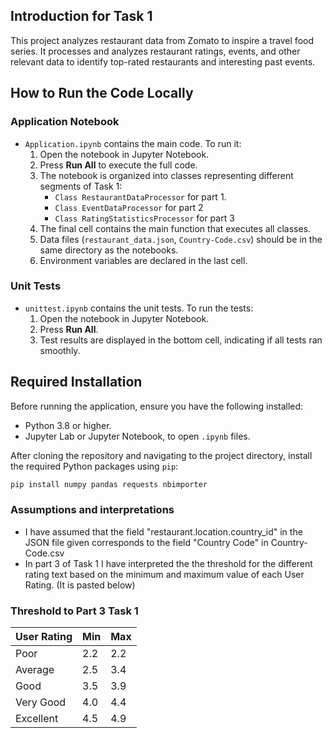## Introduction for Task 1

This project analyzes restaurant data from Zomato to inspire a travel food series. It processes and analyzes restaurant ratings, events, and other relevant data to identify top-rated restaurants and interesting past events.

## How to Run the Code Locally

### Application Notebook

- `Application.ipynb` contains the main code. To run it:
  1. Open the notebook in Jupyter Notebook.
  2. Press **Run All** to execute the full code.
  3. The notebook is organized into classes representing different segments of Task 1:
     - `Class RestaurantDataProcessor` for part 1.
     - `Class EventDataProcessor` for part 2
     - `Class RatingStatisticsProcessor` for part 3
  4. The final cell contains the main function that executes all classes.
  5. Data files (`restaurant_data.json`, `Country-Code.csv`) should be in the same directory as the notebooks.
  6. Environment variables are declared in the last cell.

### Unit Tests

- `unittest.ipynb` contains the unit tests. To run the tests:
  1. Open the notebook in Jupyter Notebook.
  2. Press **Run All**.
  3. Test results are displayed in the bottom cell, indicating if all tests ran smoothly.

## Required Installation

Before running the application, ensure you have the following installed:
- Python 3.8 or higher.
- Jupyter Lab or Jupyter Notebook, to open `.ipynb` files.

After cloning the repository and navigating to the project directory, install the required Python packages using `pip`:

```bash
pip install numpy pandas requests nbimporter
```
### Assumptions and interpretations
- I have assumed that the field "restaurant.location.country_id" in the JSON file given corresponds to the field "Country Code" in Country-Code.csv
- In part 3 of Task 1 I have interpreted the the threshold for the different rating text based on the minimum and maximum value of each User Rating. (It is pasted below)

### Threshold to Part 3 Task 1
| User Rating  | Min | Max |
|--------------|-----|-----|
| Poor         | 2.2 | 2.2 |
| Average      | 2.5 | 3.4 |
| Good         | 3.5 | 3.9 |
| Very Good    | 4.0 | 4.4 |
| Excellent    | 4.5 | 4.9 |
